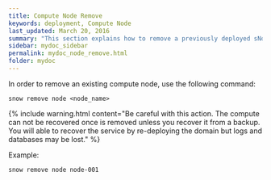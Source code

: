 ```yaml
---
title: Compute Node Remove
keywords: deployment, Compute Node
last_updated: March 20, 2016
summary: "This section explains how to remove a previously deployed sNow! Compute Node."
sidebar: mydoc_sidebar
permalink: mydoc_node_remove.html
folder: mydoc
---
```


In order to remove an existing compute node, use the following command:
```
snow remove node <node_name>
```
{% include warning.html content="Be careful with this action. The compute can not be recovered once is removed unless you recover it from a backup. You will able to recover the service by re-deploying the domain but logs and databases may be lost." %}

Example:
```
snow remove node node-001
```
